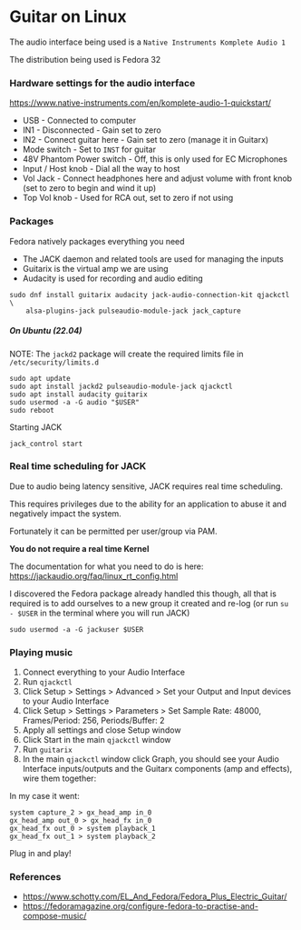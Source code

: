 # Guitar on Linux

The audio interface being used is a `Native Instruments Komplete Audio 1`

The distribution being used is Fedora 32

### Hardware settings for the audio interface

https://www.native-instruments.com/en/komplete-audio-1-quickstart/

* USB - Connected to computer
* IN1 - Disconnected - Gain set to zero
* IN2 - Connect guitar here - Gain set to zero (manage it in Guitarx)
* Mode switch - Set to `INST` for guitar
* 48V Phantom Power switch - Off, this is only used for EC Microphones
* Input / Host knob - Dial all the way to host
* Vol Jack - Connect headphones here and adjust volume with front knob (set to zero to begin and wind it up)
* Top Vol knob - Used for RCA out, set to zero if not using

### Packages

Fedora natively packages everything you need

* The JACK daemon and related tools are used for managing the inputs
* Guitarix is the virtual amp we are using
* Audacity is used for recording and audio editing

```
sudo dnf install guitarix audacity jack-audio-connection-kit qjackctl \
    alsa-plugins-jack pulseaudio-module-jack jack_capture
```

##### On Ubuntu (22.04)

NOTE: The `jackd2` package will create the required limits file in `/etc/security/limits.d`

```
sudo apt update
sudo apt install jackd2 pulseaudio-module-jack qjackctl
sudo apt install audacity guitarix
sudo usermod -a -G audio "$USER"
sudo reboot
```

Starting JACK

```
jack_control start
```

### Real time scheduling for JACK

Due to audio being latency sensitive, JACK requires real time scheduling.

This requires privileges due to the ability for an application to abuse it and negatively impact the system.

Fortunately it can be permitted per user/group via PAM.

**You do not require a real time Kernel**

The documentation for what you need to do is here: https://jackaudio.org/faq/linux_rt_config.html

I discovered the Fedora package already handled this though, all that is required is to add ourselves to a new group it created and re-log (or run `su - $USER` in the terminal where you will run JACK)

```
sudo usermod -a -G jackuser $USER
```

### Playing music

1. Connect everything to your Audio Interface
2. Run `qjackctl`
  1. Click Setup > Settings > Advanced > Set your Output and Input devices to your Audio Interface
  2. Click Setup >  Settings > Parameters > Set Sample Rate: 48000, Frames/Period: 256, Periods/Buffer: 2
  3. Apply all settings and close Setup window
  3. Click Start in the main `qjackctl` window
3. Run `guitarix`
4. In the main `qjackctl` window click Graph, you should see your Audio Interface inputs/outputs and the Guitarx components (amp and effects), wire them together:

In my case it went:

```
system capture_2 > gx_head_amp in_0
gx_head_amp out_0 > gx_head_fx in_0
gx_head_fx out_0 > system playback_1
gx_head_fx out_1 > system playback_2
```

Plug in and play!

### References

* https://www.schotty.com/EL_And_Fedora/Fedora_Plus_Electric_Guitar/
* https://fedoramagazine.org/configure-fedora-to-practise-and-compose-music/
